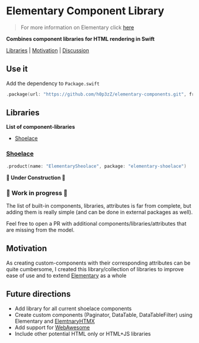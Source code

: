 # Elementary Component Library
> For more information on Elementary click [here](https://github.com/sliemeobn/elementary)

**Combines component libraries for HTML rendering in Swift**

[Libraries](#libraries) | [Motivation](#motivation) | [Discussion](https://github.com/h0p3zZ/elementary-components/discussions)

## Use it

Add the dependency to `Package.swift`
```swift
.package(url: "https://github.com/h0p3zZ/elementary-components.git", from: "0.0.1")
```

## Libraries

**List of component-libraries**
- [Shoelace](#shoelace)

### [Shoelace](https://shoelace.style)

```swift
.product(name: "ElementarySheolace", package: "elementary-shoelace")
```

**🚧 Under Construction 🚧**


### 🚧 Work in progress 🚧

The list of built-in components, libraries, attributes is far from complete, but adding them is really simple (and can be done in external packages as well).

Feel free to open a PR with additional components/libraries/attributes that are missing from the model.

## Motivation 

As creating custom-components with their corresponding attributes can be quite cumbersome,
I created this library/collection of libraries to improve ease of use and to extend [Elementary](https://github.com/sliemeobn/elementary) as a whole

## Future directions

- Add library for all current shoelace components
- Create custom components (Paginator, DataTable, DataTableFilter) using Elementary and [ElemtnaryHTMX](https://github.com/sliemeobn/elementary-htmx)
- Add support for [WebAwesome](https://webawesom.com)
- Include other potential HTML only or HTML+JS libraries
